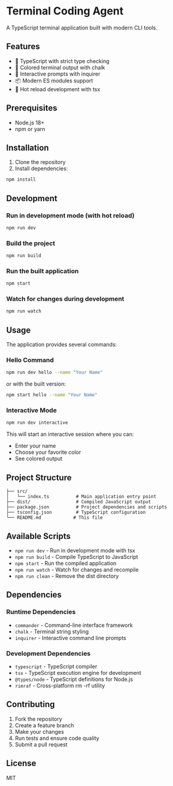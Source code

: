 # Terminal Coding Agent

A TypeScript terminal application built with modern CLI tools.

## Features

- 🚀 TypeScript with strict type checking
- 🎨 Colored terminal output with chalk
- 💬 Interactive prompts with inquirer
- 📦 Modern ES modules support
- 🔧 Hot reload development with tsx

## Prerequisites

- Node.js 18+ 
- npm or yarn

## Installation

1. Clone the repository
2. Install dependencies:

```bash
npm install
```

## Development

### Run in development mode (with hot reload)

```bash
npm run dev
```

### Build the project

```bash
npm run build
```

### Run the built application

```bash
npm start
```

### Watch for changes during development

```bash
npm run watch
```

## Usage

The application provides several commands:

### Hello Command

```bash
npm run dev hello --name "Your Name"
```

or with the built version:

```bash
npm start hello --name "Your Name"
```

### Interactive Mode

```bash
npm run dev interactive
```

This will start an interactive session where you can:
- Enter your name
- Choose your favorite color
- See colored output

## Project Structure

```
├── src/
│   └── index.ts          # Main application entry point
├── dist/                 # Compiled JavaScript output
├── package.json          # Project dependencies and scripts
├── tsconfig.json         # TypeScript configuration
└── README.md            # This file
```

## Available Scripts

- `npm run dev` - Run in development mode with tsx
- `npm run build` - Compile TypeScript to JavaScript
- `npm start` - Run the compiled application
- `npm run watch` - Watch for changes and recompile
- `npm run clean` - Remove the dist directory

## Dependencies

### Runtime Dependencies
- `commander` - Command-line interface framework
- `chalk` - Terminal string styling
- `inquirer` - Interactive command line prompts

### Development Dependencies
- `typescript` - TypeScript compiler
- `tsx` - TypeScript execution engine for development
- `@types/node` - TypeScript definitions for Node.js
- `rimraf` - Cross-platform rm -rf utility

## Contributing

1. Fork the repository
2. Create a feature branch
3. Make your changes
4. Run tests and ensure code quality
5. Submit a pull request

## License

MIT
